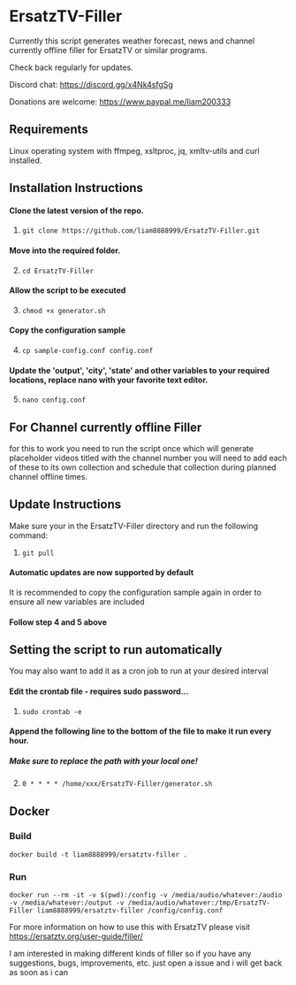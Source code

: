 # ErsatzTV-Filler
 Currently this script  generates weather forecast, news and channel currently offline filler for ErsatzTV or similar programs.

 Check back regularly for updates.

Discord chat: https://discord.gg/x4Nk4sfgSg

Donations are welcome: https://www.paypal.me/liam200333

## Requirements
Linux operating system with ffmpeg, xsltproc, jq, xmltv-utils and curl installed.

## Installation Instructions
#### Clone the latest version of the repo.
1. `git clone https://github.com/liam8888999/ErsatzTV-Filler.git`
#### Move into the required folder.
2. `cd ErsatzTV-Filler`
#### Allow the script to be executed
3. `chmod +x generator.sh`
#### Copy the configuration sample
4. `cp sample-config.conf config.conf`
#### Update the 'output', 'city', 'state' and other variables to your required locations, replace nano with your favorite text editor.
5. `nano config.conf`


## For Channel currently offline Filler

for this to work you need to run the script once
which will generate placeholder videos titled with the channel number
you will need to add each of these to its own collection and schedule that collection
during planned channel offline times.

## Update Instructions
Make sure your in the ErsatzTV-Filler directory and run the following command:
1. `git pull`

#### Automatic updates are now supported by default

It is recommended to copy the configuration sample again in order to ensure all new variables are included
#### Follow step 4 and 5 above

## Setting the script to run automatically
You may also want to add it as a cron job to run at your desired interval
#### Edit the crontab file - requires sudo password...
1. `sudo crontab -e`
#### Append the following line to the bottom of the file to make it run every hour.
##### Make sure to replace the path with your local one!
2. `0 * * * * /home/xxx/ErsatzTV-Filler/generator.sh`


## Docker

### Build

```shell
docker build -t liam8888999/ersatztv-filler .
```

### Run

```shell
docker run --rm -it -v $(pwd):/config -v /media/audio/whatever:/audio -v /media/whatever:/output -v /media/audio/whatever:/tmp/ErsatzTV-Filler liam8888999/ersatztv-filler /config/config.conf
```

For more information on how to use this with ErsatzTV please visit https://ersatztv.org/user-guide/filler/





 I am interested in making different kinds of filler so if you have any suggestions, bugs, improvements, etc. just open a issue and i will get back as soon as i can
